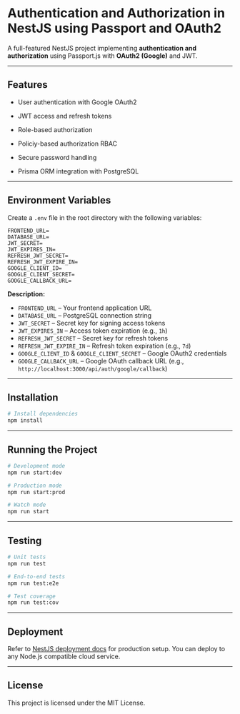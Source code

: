 
# Authentication and Authorization in NestJS using Passport and OAuth2

A full-featured NestJS project implementing **authentication and authorization** using Passport.js with **OAuth2 (Google)** and JWT.

---

## Features

- User authentication with Google OAuth2
- JWT access and refresh tokens
- Role-based authorization
- Policiy-based authorization RBAC

- Secure password handling
- Prisma ORM integration with PostgreSQL

---

## Environment Variables

Create a `.env` file in the root directory with the following variables:

```env
FRONTEND_URL=
DATABASE_URL=
JWT_SECRET=
JWT_EXPIRES_IN=
REFRESH_JWT_SECRET=
REFRESH_JWT_EXPIRE_IN=
GOOGLE_CLIENT_ID=
GOOGLE_CLIENT_SECRET=
GOOGLE_CALLBACK_URL=
````

**Description:**

* `FRONTEND_URL` – Your frontend application URL
* `DATABASE_URL` – PostgreSQL connection string
* `JWT_SECRET` – Secret key for signing access tokens
* `JWT_EXPIRES_IN` – Access token expiration (e.g., `1h`)
* `REFRESH_JWT_SECRET` – Secret key for refresh tokens
* `REFRESH_JWT_EXPIRE_IN` – Refresh token expiration (e.g., `7d`)
* `GOOGLE_CLIENT_ID` & `GOOGLE_CLIENT_SECRET` – Google OAuth2 credentials
* `GOOGLE_CALLBACK_URL` – Google OAuth callback URL (e.g., `http://localhost:3000/api/auth/google/callback`)

---

## Installation

```bash
# Install dependencies
npm install
```

---

## Running the Project

```bash
# Development mode
npm run start:dev

# Production mode
npm run start:prod

# Watch mode
npm run start
```

---

## Testing

```bash
# Unit tests
npm run test

# End-to-end tests
npm run test:e2e

# Test coverage
npm run test:cov
```

---

## Deployment

Refer to [NestJS deployment docs](https://docs.nestjs.com/faq/deployment) for production setup.
You can deploy to any Node.js compatible cloud service.

---

## License

This project is licensed under the MIT License.

```
